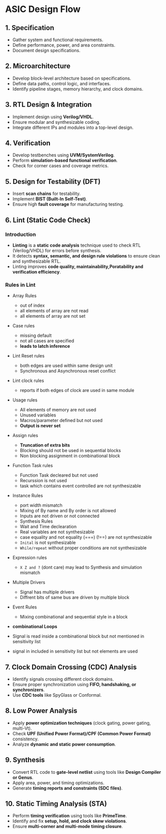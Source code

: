 # **ASIC Design Flow**

## **1. Specification**
- Gather system and functional requirements.
- Define performance, power, and area constraints.
- Document design specifications.

## **2. Microarchitecture**
- Develop block-level architecture based on specifications.
- Define data paths, control logic, and interfaces.
- Identify pipeline stages, memory hierarchy, and clock domains.

## **3. RTL Design & Integration**
- Implement design using **Verilog/VHDL**.
- Ensure modular and synthesizable coding.
- Integrate different IPs and modules into a top-level design.

## **4. Verification**
- Develop testbenches using **UVM/SystemVerilog**.
- Perform **simulation-based functional verification**.
- Check for corner cases and coverage metrics.

## **5. Design for Testability (DFT)**
- Insert **scan chains** for testability.
- Implement **BIST (Built-In Self-Test)**.
- Ensure high **fault coverage** for manufacturing testing.

## **6. Lint (Static Code Check)**

### **Introduction**
- **Linting** is a **static code analysis** technique used to check RTL (Verilog/VHDL) for errors before synthesis.
- It detects **syntax, semantic, and design rule violations** to ensure clean and synthesizable RTL.
- Linting improves **code quality, maintainability,Poratability and verification efficiency**.

### **Rules in Lint**
- Array Rules
	- out of index
	- all elements of array are not read
	- all elements of array are not set
- Case rules 
	- missing default 
	- not all cases are specified
	- **leads to latch inference**
- Lint Reset rules 
	- both edges are used within same design unit
	- Synchronous and Asynchronous reset conflict 
- Lint clock rules 
	- reports if both edges of clock are used in same module
- Usage rules
	- All elements of memory are not used
	- Unused variables 
	- Macros/parameter defined but not used
	- **Output is never set**
- Assign rules 
	- **Truncation of extra bits**
	- Blocking should not be used in sequential blocks
	- Non blocking assignment in combinational block
- Function Task rules 
	- Function Task decleared but not used
	- Recurssion is not used 
	- task which contains event controlled are not synthesizable
- Instance Rules
	- port width mismatch
	- Mixing of By name and By order is not allowed 
	- Inputs are not driven or not connected
	- Synthesis Rules
	- Wait and Time declearation
	- Real variables are not synthesizable
	- case equality and not equality (===) (!==) are not synthesizable
	- `Inital` is not synthesizable
	- `While/repeat` without proper conditions are not synthesizable
- Expression rules 
	- `X Z and ?` (dont care) may lead to Synthesis and simulation mismatch
- Multiple Drivers
	- Signal has multiple drivers 
	- Diffrent bits of same bus are driven by multiple block
- Event Rules
	- Mixing combinational and sequential style in a block
	
- **combinational Loops** 
- Signal is read inside a combinational block but not mentioned in sensitivity list
- signal in included in sensitivity list but not elements are used

## **7. Clock Domain Crossing (CDC) Analysis**
- Identify signals crossing different clock domains.
- Ensure proper synchronization using **FIFO, handshaking, or synchronizers**.
- Use **CDC tools** like SpyGlass or Conformal.

## **8. Low Power Analysis**
- Apply **power optimization techniques** (clock gating, power gating, multi-Vt).
- Check **UPF (Unified Power Format)/CPF (Common Power Format)** consistency.
- Analyze **dynamic and static power consumption**.

## **9. Synthesis**
- Convert RTL code to **gate-level netlist** using tools like **Design Compiler or Genus**.
- Apply area, power, and timing optimizations.
- Generate **timing reports and constraints (SDC files)**.

## **10. Static Timing Analysis (STA)**
- Perform **timing verification** using tools like **PrimeTime**.
- Identify and fix **setup, hold, and clock skew violations**.
- Ensure **multi-corner and multi-mode timing closure**.

